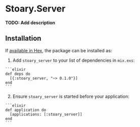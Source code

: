 # Stoary.Server

**TODO: Add description**

## Installation

If [available in Hex](https://hex.pm/docs/publish), the package can be installed as:

  1. Add `stoary_server` to your list of dependencies in `mix.exs`:

    ```elixir
    def deps do
      [{:stoary_server, "~> 0.1.0"}]
    end
    ```

  2. Ensure `stoary_server` is started before your application:

    ```elixir
    def application do
      [applications: [:stoary_server]]
    end
    ```

